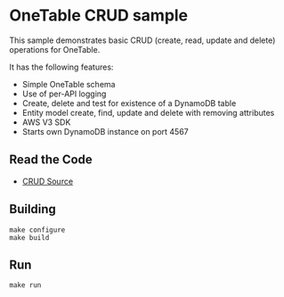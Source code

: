 OneTable CRUD sample
===

This sample demonstrates basic CRUD (create, read, update and delete) operations for OneTable.

It has the following features:

* Simple OneTable schema
* Use of per-API logging
* Create, delete and test for existence of a DynamoDB table
* Entity model create, find, update and delete with removing attributes
* AWS V3 SDK
* Starts own DynamoDB instance on port 4567

## Read the Code

* [CRUD Source](https://github.com/sensedeep/dynamodb-onetable/tree/main/samples/crud/src/index.js)


## Building

```
make configure
make build
```

## Run

```
make run
```

